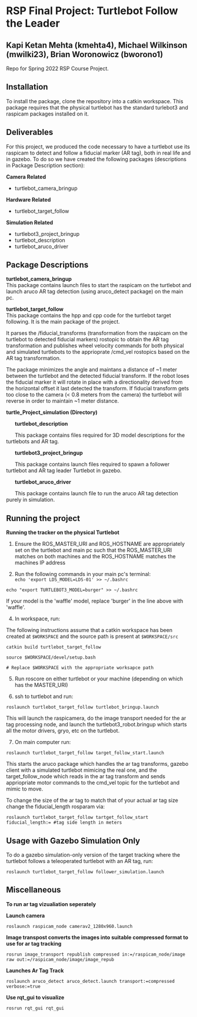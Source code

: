 # RSP Final Project: Turtlebot Follow the Leader
Kapi Ketan Mehta (kmehta4), Michael Wilkinson (mwilki23), Brian Woronowicz (bworono1)
------------------------------------------------
Repo for Spring 2022 RSP Course Project.

__Installation__
------------------------------------------------
To install the package, clone the repository into a catkin workspace. This package requires that the physical turtlebot has the standard turlebot3 and raspicam packages installed on it.

__Deliverables__
------------------------------------------------
For this project, we produced the code necessary to have a turtlebot use its raspicam to detect and follow a fiducial marker (AR tag), both in real life and in gazebo. To do so we have created the following packages (descriptions in Package Description section):

__Camera Related__
- turtlebot_camera_bringup

__Hardware Related__
- turtlebot_target_follow

__Simulation Related__
- turtlebot3_project_bringup
- turtlebot_description
- turtlebot_aruco_driver


__Package Descriptions__
------------------------------------------------
__turtlebot_camera_bringup__  
This package contains launch files to start the raspicam on the turtlebot and launch aruco AR tag detection (using aruco_detect package) on the main pc.

__turtlebot_target_follow__  
This package contains the hpp and cpp code for the turtlebot target following. It is the main package of the project.  
	
It parses the /fiducial_transforms (transformation from the raspicam on the turtlebot to detected fiducial markers) rostopic to obtain the AR tag transformation and publishes wheel velocity commands for both physical and simulated turtlebots to the apprioprate /cmd_vel rostopics based on the AR tag transformation.   
	
The package minimizes the angle and maintans a distance of ~1 meter between the turtlebot and the detected fiducial transform. If the robot loses the fiducial marker it will rotate in place with a directionality derived from the horizontal offset it last detected the transform. If fiducial transform gets too close to the camera (< 0.8 meters from the camera) the turtlebot will reverse in order to maintain ~1 meter distance.  
	
	
__turtle_Project_simulation (Directory)__

&nbsp;&nbsp;&nbsp;&nbsp;&nbsp;&nbsp;__turtlebot_description__

&nbsp;&nbsp;&nbsp;&nbsp;&nbsp;&nbsp;This package contains files required for 3D model descriptions for the turtlebots and AR tag.  
	
&nbsp;&nbsp;&nbsp;&nbsp;&nbsp;&nbsp;__turtlebot3_project_bringup__

&nbsp;&nbsp;&nbsp;&nbsp;&nbsp;&nbsp;This package contains launch files required to spawn a follower turtlebot and AR tag leader Turtlebot in gazebo.  
	
&nbsp;&nbsp;&nbsp;&nbsp;&nbsp;&nbsp;__turtlebot_aruco_driver__

&nbsp;&nbsp;&nbsp;&nbsp;&nbsp;&nbsp;This package contains launch file to run the aruco AR tag detection purely in simulation.  
	

__Running the project__
------------------------------------------------

__Running the tracker on the physical Turtlebot__
1. Ensure the ROS_MASTER_URI and ROS_HOSTNAME are appropriately set on the turtlebot and main pc such that the ROS_MASTER_URI matches on both machines and the ROS_HOSTNAME matches the machines IP address

2. Run the following commands in your main pc's terminal:  
```echo 'export LDS_MODEL=LDS-01' >> ~/.bashrc```
	
```echo "export TURTLEBOT3_MODEL=burger" >> ~/.bashrc```

If your model is the 'waffle' model, replace 'burger' in the line above with 'waffle'.
	
4. In workspace, run:

The following instructions assume that a catkin workspace has been created at `$WORKSPACE` and the source path is present at `$WORKSPACE/src`

```catkin build turtlebot_target_follow```  
	
```
source $WORKSPACE/devel/setup.bash

# Replace $WORKSPACE with the appropriate worksapce path
```

5.  Run roscore on either turtlebot or your machine (depending on which has the MASTER_URI)

6. ssh to turtlebot and run:  
	
```roslaunch turtlebot_target_follow turtlebot_bringup.launch```

This will launch the raspicamera, do the image transport needed for the ar tag processing node, and launch the turtlebot3_robot.bringup which starts all the motor drivers, gryo, etc on the turtlebot. 

7. On main computer run:  
	
```roslaunch turtlebot_target_follow target_follow_start.launch```

This starts the aruco package which handles the ar tag transforms, gazebo client with a simulated turtlebot mimicing the real one, and the target_follow_node which reads in the ar tag transform and sends appriopriate motor commands to the cmd_vel topic for the turtlebot and mimic to move.

To change the size of the ar tag to match that of your actual ar tag size change the fiducial_length rosparam via:  
	
```roslaunch turtlebot_target_follow tartget_follow_start fiducial_length:= #tag side length in meters```
  
__Usage with Gazebo Simulation Only__
-----------------------------------------------

To do a gazebo simulation-only version of the target tracking where the turtlebot follows a teleoperated turtlebot with an AR tag, run:
	
```roslaunch turtlebot_target_follow follower_simulation.launch```

__Miscellaneous__
-----------------------------------------------

__To run ar tag vizualiation seperately__
	
__Launch camera__  
	
```roslaunch raspicam_node camerav2_1280x960.launch```

__Image transpost converts the images into suitable compressed format to use for ar tag tracking__
	
```rosrun image_transport republish compressed in:=/raspicam_node/image raw out:=/raspicam_node/image/image_repub```

__Launches Ar Tag Track__
	
```roslaunch aruco_detect aruco_detect.launch transport:=compressed verbose:=true```

__Use rqt_gui to visualize__
	
```rosrun rqt_gui rqt_gui```
